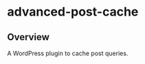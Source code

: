 advanced-post-cache
=================

Overview
--------

A WordPress plugin to cache post queries.
